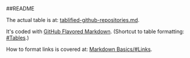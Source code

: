 ##README

The actual table is at: [tablified-github-repositories.md](tablified-github-repositories.md).

It's coded with [GitHub Flavored Markdown](https://help.github.com/articles/github-flavored-markdown/).  (Shortcut to table formatting: [#Tables](https://help.github.com/articles/github-flavored-markdown/#tables).)

How to format links is covered at: [Markdown Basics/#Links](https://help.github.com/articles/markdown-basics/#links).


